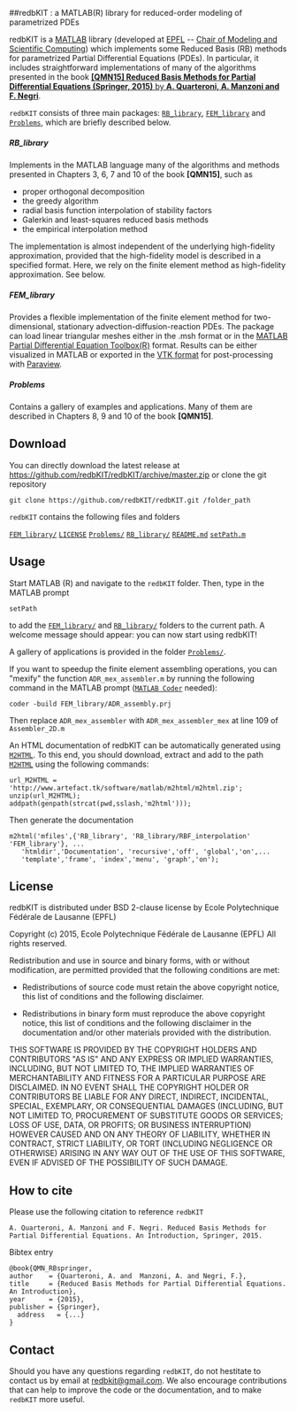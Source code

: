 ##redbKIT : a MATLAB(R) library for reduced-order modeling of parametrized PDEs

redbKIT is a [MATLAB](http://www.mathworks.com/products/matlab/) library (developed at [EPFL](https://www.epfl.ch/) -- [Chair of Modeling and Scientific Computing](http://cmcs.epfl.ch/)) which implements some Reduced Basis (RB) methods for parametrized Partial Differential Equations (PDEs). In particular, it includes straightforward implementations of many of the algorithms presented in the book [**[QMN15] Reduced Basis Methods for Partial Differential Equations (Springer, 2015)** by **A. Quarteroni, A. Manzoni and F. Negri**](http://www.springer.com/us/book/9783319154305#aboutBook).

`redbKIT` consists of three main packages: [`RB_library`](https://github.com/redbKIT/redbKIT/tree/master/RB_library), [`FEM_library`](https://github.com/redbKIT/redbKIT/tree/master/FEM_library) and [`Problems`](https://github.com/redbKIT/redbKIT/tree/master/Problems), which are briefly described below.

##### RB_library

Implements in the MATLAB language many of the algorithms and methods presented in Chapters 3, 6, 7 and 10 of the book **[QMN15]**, such as
- proper orthogonal decomposition
- the greedy algorithm
- radial basis function interpolation of stability factors
- Galerkin and least-squares reduced basis methods
- the empirical interpolation method

The implementation is almost independent of the underlying high-fidelity approximation, provided that the high-fidelity model is described in a specified format. Here, we rely on the finite element method as high-fidelity approximation. See below.


##### FEM_library
Provides a flexible implementation of the finite element method for two-dimensional, stationary  advection-diffusion-reaction PDEs. The package can load linear triangular meshes either in the .msh format or in the [MATLAB Partial Differential Equation Toolbox(R)](http://www.mathworks.com/products/pde/index.html?s_tid=gn_loc_drop) format. Results can be either visualized in MATLAB or exported in the [VTK format](http://www.vtk.org/wp-content/uploads/2015/04/file-formats.pdf) for post-processing with [Paraview](http://www.paraview.org/).

##### Problems
Contains a gallery of examples and applications. Many of them are described in Chapters 8, 9 and 10 of the book **[QMN15]**.


Download
-------

You can directly download the latest release at <https://github.com/redbKIT/redbKIT/archive/master.zip>
or clone the git repository

	git clone https://github.com/redbKIT/redbKIT.git /folder_path


`redbKIT` contains the following files and folders

[`FEM_library/`](https://github.com/redbKIT/redbKIT/tree/master/FEM_library)  [`LICENSE`](https://github.com/redbKIT/redbKIT/blob/master/LICENSE)  [`Problems/`](https://github.com/redbKIT/redbKIT/tree/master/Problems)  [`RB_library/`](https://github.com/redbKIT/redbKIT/tree/master/RB_library)  [`README.md`](https://github.com/redbKIT/redbKIT/blob/master/README.md)  [`setPath.m`](https://github.com/redbKIT/redbKIT/blob/master/setPath.m)

Usage
-------

Start MATLAB (R) and navigate to the `redbKIT` folder. Then, type in the MATLAB prompt

	setPath

to add the [`FEM_library/`](https://github.com/redbKIT/redbKIT/tree/master/FEM_library) and [`RB_library/`](https://github.com/redbKIT/redbKIT/tree/master/RB_library) folders to the current path.
A welcome message should appear: you can now start using redbKIT!

A gallery of applications is provided in the folder [`Problems/`](https://github.com/redbKIT/redbKIT/tree/master/Problems).

If you want to speedup the finite element assembling operations, you can "mexify" the function
`ADR_mex_assembler.m` by running the following command in the MATLAB prompt ([`MATLAB Coder`](http://www.mathworks.com/products/matlab-coder/?refresh=true) needed):

	coder -build FEM_library/ADR_assembly.prj

Then replace `ADR_mex_assembler` with `ADR_mex_assembler_mex` at line 109
of `Assembler_2D.m`

An HTML documentation of redbKIT can be automatically generated using [`M2HTML`](http://www.artefact.tk/software/matlab/m2html/). To this end, you should download, extract and add to the path [`M2HTML`](http://www.artefact.tk/software/matlab/m2html/) using the following commands:

	url_M2HTML = 'http://www.artefact.tk/software/matlab/m2html/m2html.zip';
	unzip(url_M2HTML);
	addpath(genpath(strcat(pwd,sslash,'m2html')));

Then generate the documentation

	m2html('mfiles',{'RB_library', 'RB_library/RBF_interpolation' 'FEM_library'}, ...
	   'htmldir','Documentation', 'recursive','off', 'global','on',...
	   'template','frame', 'index','menu', 'graph','on');


License
-------
redbKIT is distributed under BSD 2-clause license by Ecole Polytechnique Fédérale de Lausanne (EPFL)

Copyright (c) 2015, Ecole Polytechnique Fédérale de Lausanne (EPFL)
All rights reserved.

Redistribution and use in source and binary forms, with or without
modification, are permitted provided that the following conditions are met:

* Redistributions of source code must retain the above copyright notice, this
  list of conditions and the following disclaimer.

* Redistributions in binary form must reproduce the above copyright notice,
  this list of conditions and the following disclaimer in the documentation
  and/or other materials provided with the distribution.

THIS SOFTWARE IS PROVIDED BY THE COPYRIGHT HOLDERS AND CONTRIBUTORS "AS IS"
AND ANY EXPRESS OR IMPLIED WARRANTIES, INCLUDING, BUT NOT LIMITED TO, THE
IMPLIED WARRANTIES OF MERCHANTABILITY AND FITNESS FOR A PARTICULAR PURPOSE ARE
DISCLAIMED. IN NO EVENT SHALL THE COPYRIGHT HOLDER OR CONTRIBUTORS BE LIABLE
FOR ANY DIRECT, INDIRECT, INCIDENTAL, SPECIAL, EXEMPLARY, OR CONSEQUENTIAL
DAMAGES (INCLUDING, BUT NOT LIMITED TO, PROCUREMENT OF SUBSTITUTE GOODS OR
SERVICES; LOSS OF USE, DATA, OR PROFITS; OR BUSINESS INTERRUPTION) HOWEVER
CAUSED AND ON ANY THEORY OF LIABILITY, WHETHER IN CONTRACT, STRICT LIABILITY,
OR TORT (INCLUDING NEGLIGENCE OR OTHERWISE) ARISING IN ANY WAY OUT OF THE USE
OF THIS SOFTWARE, EVEN IF ADVISED OF THE POSSIBILITY OF SUCH DAMAGE.


How to cite
-------
Please use the following citation to reference `redbKIT`

	A. Quarteroni, A. Manzoni and F. Negri. Reduced Basis Methods for Partial Differential Equations. An Introduction, Springer, 2015.
    
Bibtex entry

    @book{QMN_RBspringer,
  	author    = {Quarteroni, A. and  Manzoni, A. and Negri, F.},
  	title     = {Reduced Basis Methods for Partial Differential Equations. An Introduction},
  	year      = {2015},
  	publisher = {Springer},
      address   = {...}
	}

Contact
-------
Should you have any questions regarding `redbKIT`, do not hestitate to contact us by email at <redbkit@gmail.com>. 
We also encourage contributions that can help to improve the code or the documentation, and to make `redbKIT` more useful.
